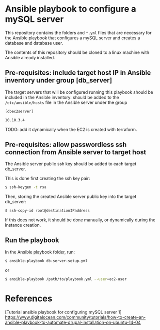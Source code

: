 [//]: # (paste the content of this file onto a markdown editor or interpreter such as https://dillinger.io/ )

# Ansible playbook to configure a mySQL server

This repository contains the folders and ```*.yml``` files that are necessary for the Ansible playbook that configures a mySQL server and creates a database and database user.

The contents of this repository should be cloned to a linux machine with Ansible already installed.

## Pre-requisites: include target host IP in Ansible inventory under group [db_server]

The target servers that will be configured running this playbook should be included in the Ansible inventory: 
should be added to the ```/etc/ansible/hosts``` file in the Ansible server under the group

```sh
[dbec2server]

10.10.3.4
```

TODO: add it dynamically when the EC2 is created with terraform.

## Pre-requisites: allow passwordless ssh connection from Ansible server to target host

The Ansible server public ssh key should be added to each target db_server.

This is done first creating the ssh key pair:

```sh
$ ssh-keygen -t rsa
``` 

Then, storing the created Ansible server public key into the target db_server:

```sh
$ ssh-copy-id root@destinationIPaddress
```

If this does not work, it should be done manually, or dynamically during the instance creation.



## Run the playbook

In the Ansible playbook folder, run:

```sh
$ ansible-playbook db-server-setup.yml
```
or
```sh
$ ansible-playbook /path/to/playbook.yml --user=ec2-user
```

# References

[Tutorial ansible playbook for configuring mySQL server 1] <https://www.digitalocean.com/community/tutorials/how-to-create-an-ansible-playbook-to-automate-drupal-installation-on-ubuntu-14-04>

